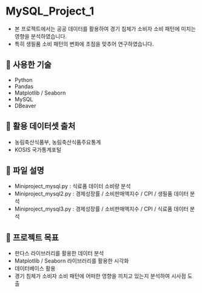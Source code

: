 # MySQL_Project_1

- 본 프로젝트에서는 공공 데이터를 활용하여 경기 침체가 소비자 소비 패턴에 미치는 영향을 분석하였습니다.
- 특히 생필품 소비 패턴의 변화에 초점을 맞추어 연구하였습니다.

## 🔧 사용한 기술

- Python
- Pandas
- Matplotlib / Seaborn
- MySQL
- DBeaver

## 📂 활용 데이터셋 출처

- 농림축산식품부, 농림축산식품주요통계
- KOSIS 국가통계포털

## 📂 파일 설명 

- Miniproject_mysql.py : 식료품 데이터 소비량 분석 
- Miniproject_mysql2.py : 경제성장률 / 소비판매액지수 / CPI / 생필품 데이터 분석 
- Miniproject_mysql3.py : 경제성장률 / 소비판매액지수 / CPI / 식료품 데이터 분석 

## 🎯 프로젝트 목표 

- 판다스 라이브러리를 활용한 데이터 분석
- Matplotlib / Seaborn 라이브러리를 활용한 시각화
- 데이터베이스 활용
- 경기 침체가 소비자 소비 패턴에 어떠한 영향을 끼치고 있는지 분석하여 시사점 도출

